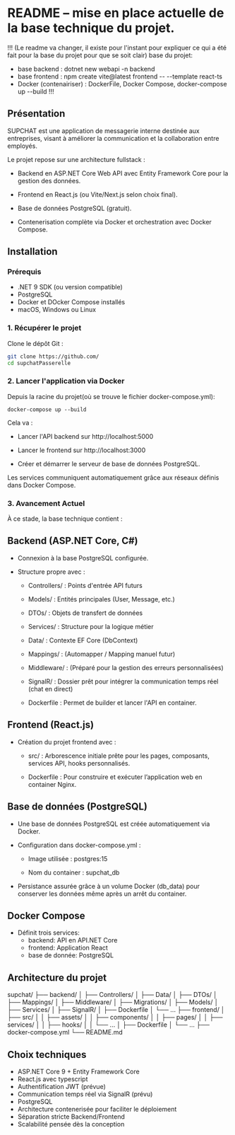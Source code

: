 # README – mise en place actuelle de la base technique du projet.

!!! (Le readme va changer, il existe pour l'instant pour expliquer ce qui a été fait pour la base du projet pour que se soit clair)
base du projet:
- base backend : dotnet new webapi -n backend
- base frontend : npm create vite@latest frontend -- --template react-ts
- Docker (contenairiser) : DockerFile, Docker Compose, docker-compose up --build  !!!

## Présentation

SUPCHAT est une application de messagerie interne destinée aux entreprises, visant à améliorer la communication et la collaboration entre employés.

Le projet repose sur une architecture fullstack :

- Backend en ASP.NET Core Web API avec Entity Framework Core pour la gestion des données.

- Frontend en React.js (ou Vite/Next.js selon choix final).

- Base de données PostgreSQL (gratuit).

- Contenerisation complète via Docker et orchestration avec Docker Compose.

## Installation

### Prérequis

- .NET 9 SDK (ou version compatible)
- PostgreSQL
- Docker et DOcker Compose installés
- macOS, Windows ou Linux

### 1. Récupérer le projet

Clone le dépôt Git :

```bash
git clone https://github.com/
cd supchatPasserelle
```

### 2. Lancer l'application via Docker

Depuis la racine du projet(où se trouve le fichier docker-compose.yml):

``
docker-compose up --build
``

Cela va :

- Lancer l'API backend sur http://localhost:5000

- Lancer le frontend sur http://localhost:3000

- Créer et démarrer le serveur de base de données PostgreSQL.

Les services communiquent automatiquement grâce aux réseaux définis dans Docker Compose.

### 3. Avancement Actuel

À ce stade, la base technique contient :

## Backend (ASP.NET Core, C#)

- Connexion à la base PostgreSQL configurée.

- Structure propre avec :

  - Controllers/ : Points d'entrée API futurs

  - Models/ : Entités principales (User, Message, etc.)

  - DTOs/ : Objets de transfert de données

  - Services/ : Structure pour la logique métier

  - Data/ : Contexte EF Core (DbContext)

  - Mappings/ : (Automapper / Mapping manuel futur)

  - Middleware/ : (Préparé pour la gestion des erreurs personnalisées)

  - SignalR/ : Dossier prêt pour intégrer la communication temps réel (chat en direct)

  - Dockerfile : Permet de builder et lancer l'API en container.

## Frontend (React.js)

- Création du projet frontend avec :

  - src/ : Arborescence initiale prête pour les pages, composants, services API, hooks personnalisés.

  - Dockerfile : Pour construire et exécuter l’application web en container Nginx.

## Base de données (PostgreSQL)
- Une base de données PostgreSQL est créée automatiquement via Docker.

- Configuration dans docker-compose.yml :

  - Image utilisée : postgres:15

  - Nom du container : supchat_db

- Persistance assurée grâce à un volume Docker (db_data) pour conserver les données même après un arrêt du container.

## Docker Compose
- Définit trois services:
  - backend: API en API.NET Core
  - frontend: Application React
  - base de donnée: PostgreSQL

## Architecture du projet

supchat/
├── backend/
│   ├── Controllers/
│   ├── Data/
│   ├── DTOs/
│   ├── Mappings/
│   ├── Middleware/
│   ├── Migrations/
│   ├── Models/
│   ├── Services/
│   ├── SignalR/
│   ├── Dockerfile
│   └── ...
├── frontend/
│   ├── src/
│   │   ├── assets/
│   │   ├── components/
│   │   ├── pages/
│   │   ├── services/
│   │   ├── hooks/
│   │   └── ...
│   ├── Dockerfile
│   └── ...
├── docker-compose.yml
└── README.md


## Choix techniques

- ASP.NET Core 9 + Entity Framework Core
- React.js avec typescript
- Authentification JWT (prévue)
- Communication temps réel via SignalR (prévu)
- PostgreSQL
- Architecture contenerisée pour faciliter le déploiement
- Séparation stricte Backend/Frontend
- Scalabilité pensée dès la conception
